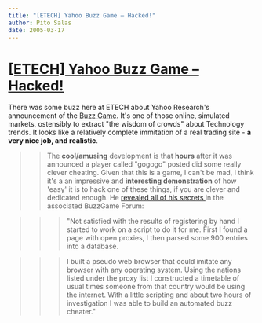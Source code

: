 ```yaml
---
title: "[ETECH] Yahoo Buzz Game – Hacked!"
author: Pito Salas
date: 2005-03-17
---
```

# [[ETECH] Yahoo Buzz Game – Hacked!](None)


There was some buzz here at ETECH about Yahoo Research's announcement of the
[Buzz Game](<http://buzz.research.yahoo.com/bk/index.html>). It's one of those
online, simulated markets, ostensibly to extract "the wisdom of crowds" about
Technology trends. It looks like a relatively complete immitation of a real
trading site - **a very nice job, and realistic**.

>>

>> The **cool/amusing** development is that **hours** after it was announced a
player called "gogogo" posted did some really clever cheating. Given that this
is a game, I can't be mad, I think it's a an impressive and **interesting
demonstration** of how 'easy' it is to hack one of these things, if you are
clever and dedicated enough. He [revealed all of his secrets
](<http://buzz.research.yahoo.com/dm/forum/forumMsg.html?_fid=1&_msgNo=39>)in
the associated BuzzGame Forum:

>>

>>> "Not satisfied with the results of registering by hand I started to work
on a script to do it for me. First I found a page with open proxies, I then
parsed some 900 entries into a database.

>>>

>>> I built a pseudo web browser that could imitate any browser with any
operating system. Using the nations listed under the proxy list I constructed
a timetable of usual times someone from that country would be using the
internet. With a little scripting and about two hours of investigation I was
able to build an automated buzz cheater."



